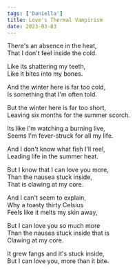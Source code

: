 ```yaml
---  
tags: ['Daniella']
title: Love's Thermal Vampirism
date: 2023-03-03
---
```


There's an absence in the heat,  
That I don't feel inside the cold.

Like its shattering my teeth,  
Like it bites into my bones.

And the winter here is far too cold,  
Is something that I'm often told.

But the winter here is far too short,  
Leaving six months for the summer scorch.

Its like I'm watching a burning live,  
Seems I'm fever-struck for all my life.

And I don't know what fish I'll reel,  
Leading life in the summer heat.

But I know that I can love you more,  
Than the nausea stuck inside,  
That is clawing at my core.

And I can't seem to explain,  
Why a toasty thirty Celsius  
Feels like it melts my skin away,

But I can love you so much more  
Than the nausea stuck inside that is  
Clawing at my core.

It grew fangs and it's stuck inside,  
But I can love you, more than it bite.
